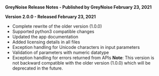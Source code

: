 **GreyNoise Release Notes - Published by GreyNoise February 23, 2021**


**Version 2.0.0 - Released February 23, 2021**

* Complete rewrite of the older version (1.0.0)
* Supported python3 compatible changes
* Updated the app documentation
* Added licensing details in all files
* Exception handling for Unicode characters in input parameters
* Validation of parameters with numeric datatype
* Exception handling for errors returned from APIs
**Note**: This version is not backward compatible with the older version (1.0.0) which will be deprecated in the future.
